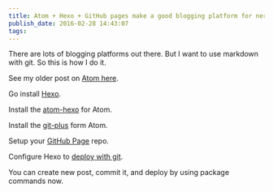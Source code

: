 ```yaml
---
title: Atom + Hexo + GitHub pages make a good blogging platform for nerds
publish_date: 2016-02-28 14:43:07
tags:
---
```



There are lots of blogging platforms out there. But I want to use markdown with git. So this is how I do it.

See my older post on [Atom here](https://gflarity.github.io/2016/02/27/Atom-editor-is-worth-watching/).

Go install [Hexo](http://hexo.io).

Install the [atom-hexo](https://atom.io/packages/atom-hexo) for Atom.

Install the [git-plus](https://atom.io/packages/git-plus) form Atom.

Setup your [GitHub Page](https://pages.github.com) repo.

Configure Hexo to [deploy with git](https://jdpaton.github.io/2012/11/05/setup-hexo/).

You can create new post, commit it, and deploy by using package commands now.
